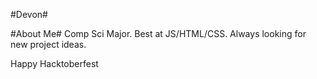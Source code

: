 #Devon#

#About Me#
Comp Sci Major. Best at JS/HTML/CSS. Always looking for new project ideas.

Happy Hacktoberfest
